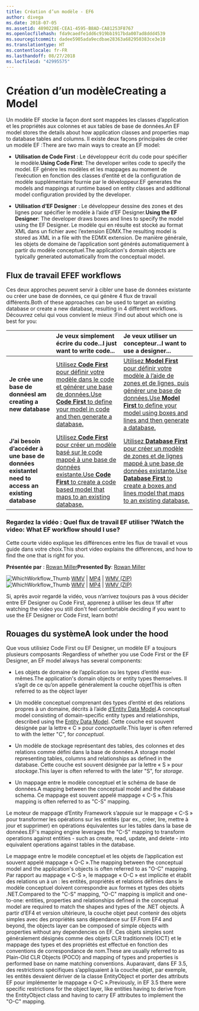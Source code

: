 ```yaml
---
title: Création d’un modèle - EF6
author: divega
ms.date: 2018-07-05
ms.assetid: 4890228E-CEA1-4595-B8AD-CA81253F8767
ms.openlocfilehash: fda9caedfe1dd6c919bb1917bda007ad8ddd4539
ms.sourcegitcommit: dadee5905ada9ecdbae28363a682950383ce3e10
ms.translationtype: HT
ms.contentlocale: fr-FR
ms.lasthandoff: 08/27/2018
ms.locfileid: "42995575"
---
```

# <a name="creating-a-model"></a><span data-ttu-id="b8b3a-102">Création d’un modèle</span><span class="sxs-lookup"><span data-stu-id="b8b3a-102">Creating a Model</span></span>

<span data-ttu-id="b8b3a-103">Un modèle EF stocke la façon dont sont mappées les classes d’application et les propriétés aux colonnes et aux tables de base de données.</span><span class="sxs-lookup"><span data-stu-id="b8b3a-103">An EF model stores the details about how application classes and properties map to database tables and columns.</span></span> <span data-ttu-id="b8b3a-104">Il existe deux façons principales de créer un modèle EF :</span><span class="sxs-lookup"><span data-stu-id="b8b3a-104">There are two main ways to create an EF model:</span></span>

- <span data-ttu-id="b8b3a-105">**Utilisation de Code First** : Le développeur écrit du code pour spécifier le modèle.</span><span class="sxs-lookup"><span data-stu-id="b8b3a-105">**Using Code First**: The developer writes code to specify the model.</span></span> <span data-ttu-id="b8b3a-106">EF génère les modèles et les mappages au moment de l’exécution en fonction des classes d’entité et de la configuration de modèle supplémentaire fournie par le développeur.</span><span class="sxs-lookup"><span data-stu-id="b8b3a-106">EF generates the models and mappings at runtime based on entity classes and additional model configuration provided by the developer.</span></span>

- <span data-ttu-id="b8b3a-107">**Utilisation d’EF Designer** : Le développeur dessine des zones et des lignes pour spécifier le modèle à l’aide d’EF Designer.</span><span class="sxs-lookup"><span data-stu-id="b8b3a-107">**Using the EF Designer**: The developer draws boxes and lines to specify the model using the EF Designer.</span></span> <span data-ttu-id="b8b3a-108">Le modèle qui en résulte est stocké au format XML dans un fichier avec l’extension EDMX.</span><span class="sxs-lookup"><span data-stu-id="b8b3a-108">The resulting model is stored as XML in a file with the EDMX extension.</span></span> <span data-ttu-id="b8b3a-109">De manière générale, les objets de domaine de l’application sont générés automatiquement à partir du modèle conceptuel.</span><span class="sxs-lookup"><span data-stu-id="b8b3a-109">The application's domain objects are typically generated automatically from the conceptual model.</span></span>

## <a name="ef-workflows"></a><span data-ttu-id="b8b3a-110">Flux de travail EF</span><span class="sxs-lookup"><span data-stu-id="b8b3a-110">EF workflows</span></span>

<span data-ttu-id="b8b3a-111">Ces deux approches peuvent servir à cibler une base de données existante ou créer une base de données, ce qui génère 4 flux de travail différents.</span><span class="sxs-lookup"><span data-stu-id="b8b3a-111">Both of these approaches can be used to target an existing database or create a new database, resulting in 4 different workflows.</span></span>
<span data-ttu-id="b8b3a-112">Découvrez celui qui vous convient le mieux :</span><span class="sxs-lookup"><span data-stu-id="b8b3a-112">Find out about which one is best for you:</span></span>  

|                                           | <span data-ttu-id="b8b3a-113">Je veux simplement écrire du code...</span><span class="sxs-lookup"><span data-stu-id="b8b3a-113">I just want to write code...</span></span>                                                                                                                   | <span data-ttu-id="b8b3a-114">Je veux utiliser un concepteur...</span><span class="sxs-lookup"><span data-stu-id="b8b3a-114">I want to use a designer...</span></span>                                                                                                                        |
|:------------------------------------------|:-----------------------------------------------------------------------------------------------------------------------------------------------|:---------------------------------------------------------------------------------------------------------------------------------------------------|
| <span data-ttu-id="b8b3a-115">**Je crée une base de données**</span><span class="sxs-lookup"><span data-stu-id="b8b3a-115">**I am creating a new database**</span></span>          | [<span data-ttu-id="b8b3a-116">Utilisez **Code First** pour définir votre modèle dans le code et générer une base de données.</span><span class="sxs-lookup"><span data-stu-id="b8b3a-116">Use **Code First** to define your model in code and then generate a database.</span></span>](~/ef6/modeling/code-first/workflows/new-database.md)           | [<span data-ttu-id="b8b3a-117">Utilisez **Model First** pour définir votre modèle à l’aide de zones et de lignes, puis générer une base de données.</span><span class="sxs-lookup"><span data-stu-id="b8b3a-117">Use **Model First** to define your model using boxes and lines and then generate a database.</span></span>](~/ef6/modeling/designer/workflows/model-first.md)   |
| <span data-ttu-id="b8b3a-118">**J’ai besoin d’accéder à une base de données existante**</span><span class="sxs-lookup"><span data-stu-id="b8b3a-118">**I need to access an existing database**</span></span> | [<span data-ttu-id="b8b3a-119">Utilisez **Code First** pour créer un modèle basé sur le code mappé à une base de données existante.</span><span class="sxs-lookup"><span data-stu-id="b8b3a-119">Use **Code First** to create a code based model that maps to an existing database.</span></span>](~/ef6/modeling/code-first/workflows/existing-database.md) | [<span data-ttu-id="b8b3a-120">Utilisez **Database First** pour créer un modèle de zones et de lignes mappé à une base de données existante.</span><span class="sxs-lookup"><span data-stu-id="b8b3a-120">Use **Database First** to create a boxes and lines model that maps to an existing database.</span></span>](~/ef6/modeling/designer/workflows/database-first.md) |

### <a name="watch-the-video-what-ef-workflow-should-i-use"></a><span data-ttu-id="b8b3a-121">Regardez la vidéo : Quel flux de travail EF utiliser ?</span><span class="sxs-lookup"><span data-stu-id="b8b3a-121">Watch the video: What EF workflow should I use?</span></span>

<span data-ttu-id="b8b3a-122">Cette courte vidéo explique les différences entre les flux de travail et vous guide dans votre choix.</span><span class="sxs-lookup"><span data-stu-id="b8b3a-122">This short video explains the differences, and how to find the one that is right for you.</span></span>

<span data-ttu-id="b8b3a-123">**Présentée par** : [Rowan Miller](http://romiller.com/)</span><span class="sxs-lookup"><span data-stu-id="b8b3a-123">**Presented By**: [Rowan Miller](http://romiller.com/)</span></span>

<span data-ttu-id="b8b3a-124">![WhichWorkflow_Thumb](../media/whichworkflow-thumb.png) [WMV](http://download.microsoft.com/download/8/F/8/8F81F4CD-3678-4229-8D79-0C63FFA3C595/HDI_ITPro_Technet_winvideo_ChoseYourWorkflow.wmv) | [MP4](http://download.microsoft.com/download/8/F/8/8F81F4CD-3678-4229-8D79-0C63FFA3C595/HDI_ITPro_Technet_mp4video_ChoseYourWorkflow.m4v) | [WMV (ZIP)](http://download.microsoft.com/download/8/F/8/8F81F4CD-3678-4229-8D79-0C63FFA3C595/HDI_ITPro_Technet_winvideo_ChoseYourWorkflow.zip)</span><span class="sxs-lookup"><span data-stu-id="b8b3a-124">![WhichWorkflow_Thumb](../media/whichworkflow-thumb.png) [WMV](http://download.microsoft.com/download/8/F/8/8F81F4CD-3678-4229-8D79-0C63FFA3C595/HDI_ITPro_Technet_winvideo_ChoseYourWorkflow.wmv) | [MP4](http://download.microsoft.com/download/8/F/8/8F81F4CD-3678-4229-8D79-0C63FFA3C595/HDI_ITPro_Technet_mp4video_ChoseYourWorkflow.m4v) | [WMV (ZIP)](http://download.microsoft.com/download/8/F/8/8F81F4CD-3678-4229-8D79-0C63FFA3C595/HDI_ITPro_Technet_winvideo_ChoseYourWorkflow.zip)</span></span>

<span data-ttu-id="b8b3a-125">Si, après avoir regardé la vidéo, vous n’arrivez toujours pas à vous décider entre EF Designer ou Code First, apprenez à utiliser les deux !</span><span class="sxs-lookup"><span data-stu-id="b8b3a-125">If after watching the video you still don't feel comfortable deciding if you want to use the EF Designer or Code First, learn both!</span></span>

## <a name="a-look-under-the-hood"></a><span data-ttu-id="b8b3a-126">Rouages du système</span><span class="sxs-lookup"><span data-stu-id="b8b3a-126">A look under the hood</span></span>

<span data-ttu-id="b8b3a-127">Que vous utilisiez Code First ou EF Designer, un modèle EF a toujours plusieurs composants :</span><span class="sxs-lookup"><span data-stu-id="b8b3a-127">Regardless of whether you use Code First or the EF Designer, an EF model always has several components:</span></span>

- <span data-ttu-id="b8b3a-128">Les objets de domaine de l’application ou les types d’entité eux-mêmes.</span><span class="sxs-lookup"><span data-stu-id="b8b3a-128">The application's domain objects or entity types themselves.</span></span> <span data-ttu-id="b8b3a-129">Il s’agit de ce qu’on appelle généralement la couche objet</span><span class="sxs-lookup"><span data-stu-id="b8b3a-129">This is often referred to as the object layer</span></span>

- <span data-ttu-id="b8b3a-130">Un modèle conceptuel comprenant des types d’entité et des relations propres à un domaine, décrits à l’aide [d’Entity Data Model](~/ef6/resources/glossary.md#entity-data-model).</span><span class="sxs-lookup"><span data-stu-id="b8b3a-130">A conceptual model consisting of domain-specific entity types and relationships, described using the [Entity Data Model](~/ef6/resources/glossary.md#entity-data-model).</span></span> <span data-ttu-id="b8b3a-131">Cette couche est souvent désignée par la lettre « C » pour _conceptuelle_.</span><span class="sxs-lookup"><span data-stu-id="b8b3a-131">This layer is often referred to with the letter "C", for _conceptual_.</span></span>

- <span data-ttu-id="b8b3a-132">Un modèle de stockage représentant des tables, des colonnes et des relations comme défini dans la base de données.</span><span class="sxs-lookup"><span data-stu-id="b8b3a-132">A storage model representing tables, columns and relationships as defined in the database.</span></span> <span data-ttu-id="b8b3a-133">Cette couche est souvent désignée par la lettre « S » pour _stockage_.</span><span class="sxs-lookup"><span data-stu-id="b8b3a-133">This layer is often referred to with the later "S", for _storage_.</span></span>  

- <span data-ttu-id="b8b3a-134">Un mappage entre le modèle conceptuel et le schéma de base de données.</span><span class="sxs-lookup"><span data-stu-id="b8b3a-134">A mapping between the conceptual model and the database schema.</span></span> <span data-ttu-id="b8b3a-135">Ce mappage est souvent appelé mappage « C-S ».</span><span class="sxs-lookup"><span data-stu-id="b8b3a-135">This mapping is often referred to as "C-S" mapping.</span></span>

<span data-ttu-id="b8b3a-136">Le moteur de mappage d’Entity Framework s’appuie sur le mappage « C-S » pour transformer les opérations sur les entités (par ex., créer, lire, mettre à jour et supprimer) en opérations équivalentes sur les tables dans la base de données.</span><span class="sxs-lookup"><span data-stu-id="b8b3a-136">EF's mapping engine leverages the "C-S" mapping to transform operations against entities - such as create, read, update, and delete - into equivalent operations against tables in the database.</span></span>

<span data-ttu-id="b8b3a-137">Le mappage entre le modèle conceptuel et les objets de l’application est souvent appelé mappage « O-C ».</span><span class="sxs-lookup"><span data-stu-id="b8b3a-137">The mapping between the conceptual model and the application's objects is often referred to as "O-C" mapping.</span></span> <span data-ttu-id="b8b3a-138">Par rapport au mappage « C-S », le mappage « O-C » est implicite et établit des relations un à un : les entités, propriétés et relations définies dans le modèle conceptuel doivent correspondre aux formes et types des objets .NET.</span><span class="sxs-lookup"><span data-stu-id="b8b3a-138">Compared to the "C-S" mapping, "O-C" mapping is implicit and one-to-one: entities, properties and relationships defined in the conceptual model are required to match the shapes and types of the .NET objects.</span></span> <span data-ttu-id="b8b3a-139">À partir d’EF4 et version ultérieure, la couche objet peut contenir des objets simples avec des propriétés sans dépendance sur EF.</span><span class="sxs-lookup"><span data-stu-id="b8b3a-139">From EF4 and beyond, the objects layer can be composed of simple objects with properties without any dependencies on EF.</span></span> <span data-ttu-id="b8b3a-140">Ces objets simples sont généralement désignés comme des objets CLR traditionnels (OCT) et le mappage des types et des propriétés est effectué en fonction des conventions de correspondance de nom.</span><span class="sxs-lookup"><span data-stu-id="b8b3a-140">These are usually referred to as Plain-Old CLR Objects (POCO) and mapping of types and properties is performed base on name matching conventions.</span></span> <span data-ttu-id="b8b3a-141">Auparavant, dans EF 3.5, des restrictions spécifiques s’appliquaient à la couche objet, par exemple, les entités devaient dériver de la classe EntityObject et porter des attributs EF pour implémenter le mappage « O-C ».</span><span class="sxs-lookup"><span data-stu-id="b8b3a-141">Previously, in EF 3.5 there were specific restrictions for the object layer, like entities having to derive from the EntityObject class and having to carry EF attributes to implement the "O-C" mapping.</span></span>
